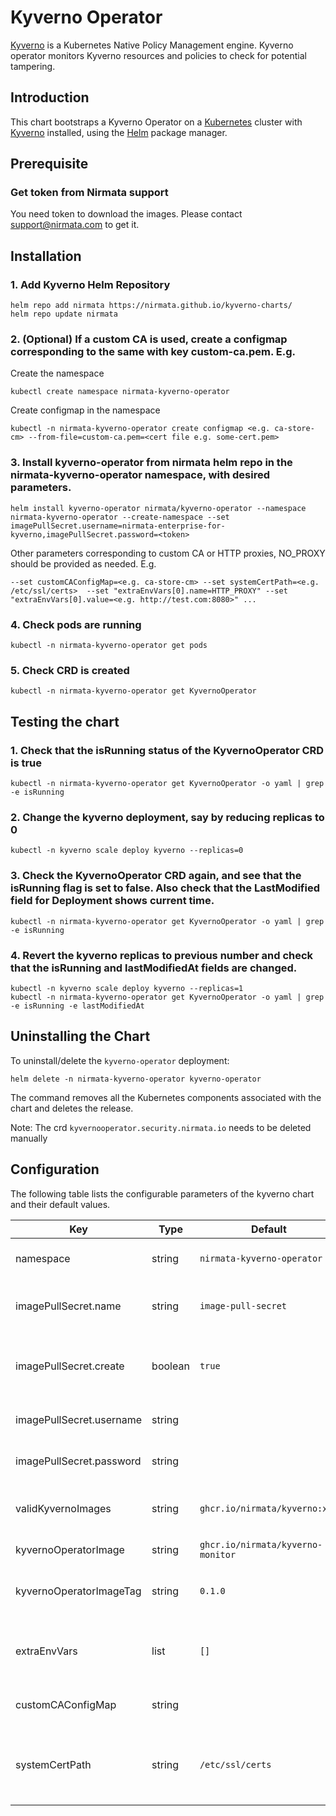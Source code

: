 # Kyverno Operator

[Kyverno](https://kyverno.io) is a Kubernetes Native Policy Management engine. Kyverno operator monitors Kyverno resources and policies to check for potential tampering. 

## Introduction

This chart bootstraps a Kyverno Operator on a [Kubernetes](http://kubernetes.io) cluster with [Kyverno](https://kyverno.io) installed, using the [Helm](https://helm.sh) package manager.

## Prerequisite
### Get token from Nirmata support
You need token to download the images. Please contact <support@nirmata.com> to get it.

## Installation

### 1. Add Kyverno Helm Repository
```console
helm repo add nirmata https://nirmata.github.io/kyverno-charts/
helm repo update nirmata
```

### 2. (Optional) If a custom CA is used, create a configmap corresponding to the same with key custom-ca.pem. E.g.
Create the namespace
```console
kubectl create namespace nirmata-kyverno-operator
```
Create configmap in the namespace
```console
kubectl -n nirmata-kyverno-operator create configmap <e.g. ca-store-cm> --from-file=custom-ca.pem=<cert file e.g. some-cert.pem>
```

### 3. Install kyverno-operator from nirmata helm repo in the nirmata-kyverno-operator namespace, with desired parameters.
```console
helm install kyverno-operator nirmata/kyverno-operator --namespace nirmata-kyverno-operator --create-namespace --set imagePullSecret.username=nirmata-enterprise-for-kyverno,imagePullSecret.password=<token>
```

Other parameters corresponding to custom CA or HTTP proxies, NO_PROXY should be provided as needed. E.g.
```console
--set customCAConfigMap=<e.g. ca-store-cm> --set systemCertPath=<e.g. /etc/ssl/certs>  --set "extraEnvVars[0].name=HTTP_PROXY" --set "extraEnvVars[0].value=<e.g. http://test.com:8080>" ...
```

### 4. Check pods are running
```console
kubectl -n nirmata-kyverno-operator get pods
```

### 5. Check CRD is created
```console
kubectl -n nirmata-kyverno-operator get KyvernoOperator
```

## Testing the chart

### 1. Check that the isRunning status of the KyvernoOperator CRD is true
```console
kubectl -n nirmata-kyverno-operator get KyvernoOperator -o yaml | grep -e isRunning
```

### 2. Change the kyverno deployment, say by reducing replicas to 0
```console
kubectl -n kyverno scale deploy kyverno --replicas=0
```

### 3. Check the KyvernoOperator CRD again, and see that the isRunning flag is set to false. Also check that the LastModified field for Deployment shows current time.
```console
kubectl -n nirmata-kyverno-operator get KyvernoOperator -o yaml | grep -e isRunning
```

### 4. Revert the kyverno replicas to previous number and check that the isRunning and lastModifiedAt fields are changed.
```console
kubectl -n kyverno scale deploy kyverno --replicas=1
kubectl -n nirmata-kyverno-operator get KyvernoOperator -o yaml | grep -e isRunning -e lastModifiedAt
```

## Uninstalling the Chart

To uninstall/delete the `kyverno-operator` deployment:
```console
helm delete -n nirmata-kyverno-operator kyverno-operator
```

The command removes all the Kubernetes components associated with the chart and deletes the release.

Note: The crd `kyvernooperator.security.nirmata.io` needs to be deleted manually


## Configuration

The following table lists the configurable parameters of the kyverno chart and their default values.

| Key | Type | Default | Description |
|-----|------|---------|-------------|
| namespace | string | `nirmata-kyverno-operator` | Namespace to install kyverno-operator resources |
| imagePullSecret.name | string | `image-pull-secret` | Imagepull secret name that will store private image registry info |
| imagePullSecret.create | boolean | `true` | Whether to create the image pullsecret. Need to specify the secret name, username, password |
| imagePullSecret.username | string |  | Private registry username if secret is to be created |
| imagePullSecret.password | string |  | Private registry password if secret is to be created |
| validKyvernoImages | string | `ghcr.io/nirmata/kyverno:xxx` | Valid images separated by pipe symbol, xxx for any version |
| kyvernoOperatorImage | string | `ghcr.io/nirmata/kyverno-monitor` | Kyverno operator image |
| kyvernoOperatorImageTag | string | `0.1.0` | Kyverno operator image tag. If empty, appVersion in Chart.yaml is used |
| extraEnvVars | list | `[]` | Array of extra environment variables to pod as key: xxx, value: xxx pairs |
| customCAConfigMap | string | | Configmap storing custom CA certificate |
| systemCertPath | string | `/etc/ssl/certs` | Path containing ssl certs within the container. Used only if customCAConfigMap is used |
